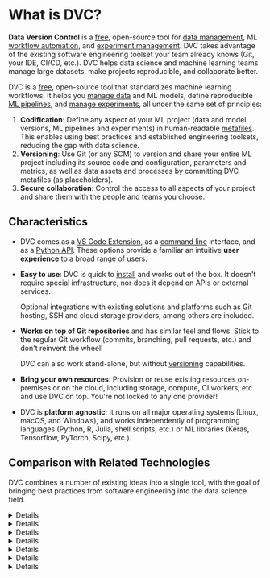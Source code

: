 # What is DVC?

**Data Version Control** is a [free], open-source tool for [data management], ML
[workflow automation], and [experiment management]. DVC takes advantage of the
existing software engineering toolset your team already knows (Git, your IDE,
CI/CD, etc.). DVC helps data science and machine learning teams manage large
datasets, make projects reproducible, and collaborate better.

[data management]: /doc/start/data-management
[workflow automation]: /doc/user-guide/pipelines
[experiment management]: /doc/user-guide/experiment-management

DVC is a [free], open-source tool that standardizes machine learning workflows.
It helps you [manage data] and ML models, define reproducible [ML pipelines],
and [manage experiments][experiment management], all under the same set of
principles:

1. **Codification**: Define any aspect of your ML project (data and model
   versions, ML pipelines and experiments) in human-readable [metafiles]. This
   enables using best practices and established engineering toolsets, reducing
   the gap with data science.
1. **Versioning**: Use Git (or any SCM) to version and share your entire ML
   project including its source code and configuration, parameters and metrics,
   as well as data assets and processes by committing DVC metafiles (as
   placeholders).
1. **Secure collaboration**: Control the access to all aspects of your project
   and share them with the people and teams you choose.

[manage data]: /doc/user-guide/data-management
[ml pipelines]: /doc/user-guide/pipelines
[experiment management]: /doc/user-guide/experiment-management
[metafiles]: /doc/user-guide/project-structure

## Characteristics

- DVC comes as a [VS Code Extension], as a [command line] interface, and as a
  [Python API]. These options provide a familiar an intuitive **user
  experience** to a broad range of users.
- **Easy to use**: DVC is quick to [install](/doc/install) and works out of the
  box. It doesn't require special infrastructure, nor does it depend on APIs or
  external services.

  <admon type="tip">

  Optional integrations with existing solutions and platforms such as Git
  hosting, SSH and cloud storage providers, among others are included.

  </admon>

- **Works on top of Git repositories** and has similar feel and flows. Stick to
  the regular Git workflow (commits, branching, pull requests, etc.) and don't
  reinvent the wheel!

  <admon type="info">

  DVC can also work stand-alone, but without
  [versioning](/doc/use-cases/versioning-data-and-models) capabilities.

  </admon>

<!--
- DVC codifies data and ML experiments:

  ![](/img/reproducibility.png)
-->

- **Bring your own resources**: Provision or reuse existing resources
  on-premises or on the cloud, including storage, compute, CI workers, etc. and
  use DVC on top. You're not locked to any one provider!

- DVC is **platform agnostic**: It runs on all major operating systems (Linux,
  macOS, and Windows), and works independently of programming languages (Python,
  R, Julia, shell scripts, etc.) or ML libraries (Keras, Tensorflow, PyTorch,
  Scipy, etc.).

[free]: https://github.com/iterative/dvc/blob/master/LICENSE
[vs code extension]: /doc/vs-code-extension
[python api]: /doc/api-reference
[command line]: /doc/command-reference

## Comparison with Related Technologies

DVC combines a number of existing ideas into a single tool, with the goal of
bringing best practices from software engineering into the data science field.

<details>

### Git

DVC builds upon Git by introducing the concept of _data versioning_ – large
files that should not be stored in a Git repository, but still need to be
tracked and versioned. It leverages Git's features to enable managing different
versions of data, data pipelines, and experiments.

<admon type="info">

DVC is not fundamentally bound to Git, and can work without it (except
[versioning-related](/doc/use-cases/versioning-data-and-models) features).

</admon>

**DVC does not replace Git!** DVC [metafiles] such as `dvc.yaml` and `.dvc`
files serve as placeholders to version data and ML pipelines. These files change
along with your data, and you can use Git to place them under [version control]
as a proxy to the actual data, which is stored in a <abbr>cache</abbr> (outside
of Git).

DVC does, however, provide several commands similar to Git such as `dvc init`,
`dvc add`, `dvc checkout`, or `dvc push`, which interact with the underlying Git
repo (if one is being used, which is not required).

[version control]:
  https://git-scm.com/book/en/v2/Getting-Started-About-Version-Control

</details>

<details>

### Git-LFS (Large File Storage)

- DVC does not require special servers like Git-LFS demands. Any cloud storage
  like S3, Google Cloud Storage, or even an SSH server can be used as a
  [remote storage](/doc/command-reference/remote). No additional databases,
  servers, or infrastructure are required.

- DVC does not add any hooks to the Git repo by default (although they are
  [available](/doc/command-reference/install)).

- Git-LFS was not made with data science in mind, so it doesn't provide related
  features (e.g. [ML pipelines](/doc/command-reference/dag),
  [metrics](/doc/command-reference/metrics), etc.).

- GitHub (most common Git hosting service) has a limit of 2 GB per repository.

</details>

<details>

### Git-annex

- DVC can use reflinks\* or hardlinks (depending on the system) instead of
  symlinks to improve performance and the user experience.

- Git-annex is a datafile-centric system whereas DVC focuses on providing a
  workflow for machine learning and reproducible experiments. When a DVC or
  Git-annex repository is cloned via `git clone`, data files won't be copied to
  the local machine, as file contents are stored in separate
  [remotes](/doc/command-reference/remote). With DVC however, `.dvc` files,
  which provide the reproducible workflow, are always included in the Git
  repository. Hence, they can be executed locally with minimal effort.

- DVC optimizes file hash calculation.

<admon type="info">

\* ([copy-on-write](https://en.wikipedia.org/wiki/Copy-on-write)) links or
**reflinks** are a type of file linking available in modern file systems. Unlike
hard links or symlinks, editing reflinks is always safe, as the original
<abbr>cached</abbr> data will remain unchanged.

</admon>

</details>

<details>

### Git workflows such as Gitflow

- DVC enables a new experimentation methodology that integrates easily with
  standard Git workflows. For example, a separate branch can be created for each
  experiment, with a subsequent merge of the branch if the experiment is
  successful.

- DVC innovates by giving users the ability to easily navigate through past
  experiments without recomputing them each time.

</details>

<details>

### Workflow management systems

Systems to manage data pipelines and [dependency graphs] such as _Airflow_,
_Luigi_, etc.

- DVC is focused on data science and modeling. As a result, DVC pipelines are
  lightweight and easy to create and modify. However, DVC lacks advanced
  pipeline execution features like execution monitoring, error handling, and
  recovering.

- `dvc` is purely a command line tool without a graphical user interface (GUI)
  and doesn't run any daemons or servers. Nevertheless, DVC can generate images
  with pipeline and experiment workflow visualizations.

- See also our sister project, [CML](https://cml.dev/), that helps fill some of
  these gaps.

[dependency graphs]: /doc/user-guide/pipelines/defining-pipelines

</details>

<details>

### Experiment management software

> See also the [Experiment Management] guide.

- DVC uses Git as the underlying version control layer for data, pipelines, and
  experiments. Data versions exist as metadata in Git, as opposed to using
  external databases or APIs, so no additional services are required.

- DVC doesn't need to run any services. There's no built-in GUI as a result, but
  we also have our sister project [Studio](/doc/studio) to fill that gap.

- DVC can generate images with experiment workflow visualizations.

- DVC has transparent design. <abbr>DVC files</abbr> have a human-readable
  format and can be easily reused by external tools.

</details>

<details>

### Build automation tools

[_Make_](https://www.gnu.org/software/make/) and others.

- File tracking:

  - DVC tracks files based on their hash values (MD5) instead of using
    timestamps. This helps avoid running into heavy processes like model
    retraining when you checkout a previous version of the project (Make would
    retrain the model).

  - DVC uses file timestamps and inodes\* for optimization. This allows DVC to
    avoid recomputing all dependency file hashes, which would be highly
    problematic when working with large files (multiple GB).

- DVC utilizes a [directed acyclic graph] (DAG):

  - The dependency graph is defined implicitly by the connections between
    [stages](/doc/command-reference/run), based on their
    <abbr>dependencies</abbr> and <abbr>outputs</abbr>.

  - Each stage defines one node in the DAG, and `dvc.yaml` files contain these
    stage definitions (think Makefiles). All stages (and corresponding
    processes) are implicitly combined through their inputs and outputs,
    simplifying conflict resolution during merges.

  - DVC stages can be written manually in an intuitive `dvc.yaml` file, or
    generated by the helper command `dvc run`, based on a terminal command, its
    inputs, and outputs.

> \* **Inodes** are metadata file records to locate and store permissions to the
> actual file contents. See **Linking files** in
> [this doc](http://www.tldp.org/LDP/intro-linux/html/sect_03_03.html) for
> technical details (Linux).

[directed acyclic graph]:
  /doc/user-guide/pipelines/defining-pipelines#directed-acyclic-graph-dag

</details>
